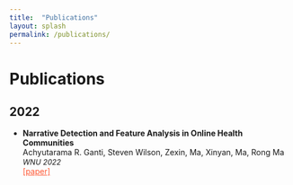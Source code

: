 ```yaml
---
title:  "Publications"
layout: splash
permalink: /publications/
---
```


<p><h1>Publications</h1></p>
<h2>2022</h2>
<ul>
<li><b>Narrative Detection and Feature Analysis in Online Health Communities</b><br>
Achyutarama R. Ganti, Steven Wilson, Zexin, Ma, Xinyan, Ma, Rong Ma <br>
<font size = "-1"><em>WNU 2022</em></font> <br>
<a href="/_pages/publishedpapers/WNU22_NarrativeDetection.pdf" style = "color:#ff5733;" target = "_blank">[paper]</a>
 </li>

</ul>